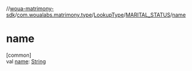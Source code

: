 //[woua-matrimony-sdk](../../../../index.md)/[com.woualabs.matrimony.type](../../index.md)/[LookupType](../index.md)/[MARITAL_STATUS](index.md)/[name](name.md)

# name

[common]\
val [name](name.md): [String](https://kotlinlang.org/api/latest/jvm/stdlib/kotlin/-string/index.html)
